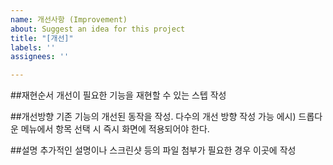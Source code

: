 ```yaml
---
name: 개선사항 (Improvement)
about: Suggest an idea for this project
title: "[개선]"
labels: ''
assignees: ''

---
```


##재현순서
개선이 필요한 기능을 재현할 수 있는 스텝 작성

##개선방향
기존 기능의 개선된 동작을 작성. 다수의 개선 방향 작성 가능
에시) 드롭다운 메뉴에서 항목 선택 시 즉시 화면에 적용되어야 한다.

##설명
추가적인 설명이나 스크린샷 등의 파일 첨부가 필요한 경우 이곳에 작성

